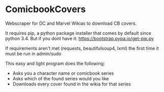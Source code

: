 # ComicbookCovers
Webscraper for DC and Marvel Wikias to download CB covers.

It requires pip, a python package installer that comes by default since python 3.4. But if you dont have it: https://bootstrap.pypa.io/get-pip.py

If requirements aren't met (requests, beautifulsoup4, lxml) the first time it must be run in admin/sudo

This easy and light program does the following:
* Asks you a character name or comicbook series
* Asks which of the found series would you like
* Downloads every cover found in the wikia for that series
